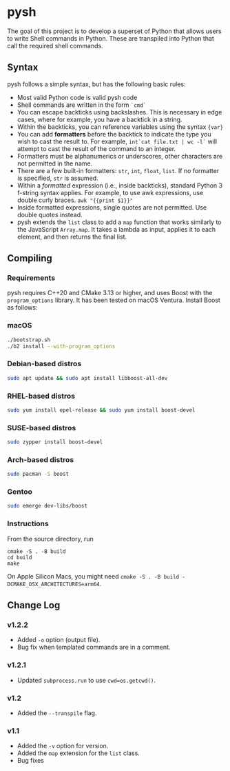 # pysh

The goal of this project is to develop a superset of Python that allows users to write Shell commands in Python. These are transpiled into Python that call the required shell commands.

## Syntax

pysh follows a simple syntax, but has the following basic rules:

* Most valid Python code is valid pysh code
* Shell commands are written in the form `` `cmd` ``
* You can escape backticks using backslashes. This is necessary in edge cases, where for example, you have a backtick in a string.
* Within the backticks, you can reference variables using the syntax `` {var} ``
* You can add **formatters** before the backtick to indicate the type you wish to cast the result to. For example, `` int`cat file.txt | wc -l` `` will attempt to cast the result of the command to an integer.
* Formatters must be alphanumerics or underscores, other characters are not permitted in the name.
* There are a few built-in formatters: `str`, `int`, `float`, `list`. If no formatter is specified, `str` is assumed.
* Within a _formatted_ expression (i.e., inside backticks), standard Python 3 f-string syntax applies. For example, to use awk expressions, use double curly braces. `` awk "{{print $1}}" ``
* Inside formatted expressions, single quotes are not permitted. Use double quotes instead.
* pysh extends the `list` class to add a `map` function that works similarly to the JavaScript `Array.map`. It takes a lambda as input, applies it to each element, and then returns the final list.

## Compiling

### Requirements

pysh requires C++20 and CMake 3.13 or higher, and uses Boost with the `program_options` library. It has been tested on macOS Ventura. Install Boost as follows:

### macOS

```sh
./bootstrap.sh
./b2 install --with-program_options
```

### Debian-based distros

```sh
sudo apt update && sudo apt install libboost-all-dev
```

### RHEL-based distros

```sh
sudo yum install epel-release && sudo yum install boost-devel
```

### SUSE-based distros

```sh
sudo zypper install boost-devel
```

### Arch-based distros

```sh
sudo pacman -S boost
```

### Gentoo

```sh
sudo emerge dev-libs/boost
```

### Instructions

From the source directory, run

```shell
cmake -S . -B build
cd build
make
```

On Apple Silicon Macs, you might need `cmake -S . -B build -DCMAKE_OSX_ARCHITECTURES=arm64`.

## Change Log

### v1.2.2

* Added `-o` option (output file).
* Bug fix when templated commands are in a comment.

### v1.2.1

* Updated `subprocess.run` to use `cwd=os.getcwd()`.

### v1.2

* Added the `--transpile` flag.

### v1.1

* Added the `-v` option for version.
* Added the `map` extension for the `list` class.
* Bug fixes
